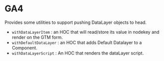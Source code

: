 # GA4

Provides some utilities to support pushing DataLayer objects to head.

* `withDataLayerItem` : an HOC that will read/store its value in nodekey and render on the GTM form.
* `withDefaultDataLayer` :  an HOC that adds Default Datalayer to a Component.
* `withDataLayerScript` : An HOC that renders the dataLayer script.
